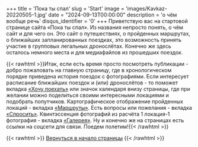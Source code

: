 +++
title = 'Пока ты спал'
slug = 'Start'
image = 'images/Kavkaz-20220505-1.jpg'
date = "2024-09-13T00:00:00"
description = 'о чём вообще речь'
disqus_identifier = '0'
+++
Приветствую вас на стартовой странице сайта «Пока ты спал».
Из названия непросто понять, о чём сайт и для чего он.
Это сайт о путешествиях, о пройденных маршрутах, о ближайших запланированных поездках, это возможность принять участие в групповых легальных дронослётах. Конечно же здесь осталось немного места и для медиафайлов из прошедших поездок.

{{< rawhtml >}}Итак, если есть время просто посмотреть публикации - добро пожаловать на главную страницу, где в хронологическом порядке приведена история поездок с фотографиями.
Если интересует расписание ближайших поездок и (или) дронослётов - то поможет вкладка <a href="https://sleeptrip.ru/plan/">«Хочу поехать»</a> или значок календаря внизу страницы, где при желании можно поделиться своими интересными локациями и подобрать попутчиков.
Картографическое отображение пройденных локаций - вкладка <a href="https://sleeptrip.ru/map/">«Маршруты»</a>.
Есть вопросы или пожелания - вкладка <a href="https://sleeptrip.ru/ask/">«Спросить»</a>.
Квинтэссенция фотографий из расчёта 1 локация-1 фотография - вкладка <a href="https://sleeptrip.ru/gallery/">«Галерея»</a>.
Ну и конечно же на страницах есть ссылки на соцсети для связи.
Поедем полетим!{{< /rawhtml >}}

{{< rawhtml >}}
<a href="#">Вернуться в начало страницы</a>
{{< /rawhtml >}}

